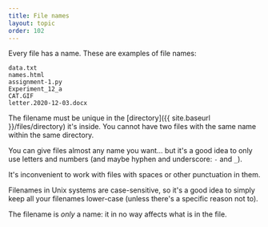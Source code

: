 ```yaml
---
title: File names
layout: topic
order: 102
---
```


Every file has a name. These are examples of file names:

    data.txt
    names.html
    assignment-1.py
    Experiment_12_a
    CAT.GIF
    letter.2020-12-03.docx

The filename must be unique in the
[directory]({{ site.baseurl }}/files/directory) it's inside.
You cannot have two files with the same name within the same directory.

You can give files almost any name you want... but it's a good idea to only
use letters and numbers (and maybe hyphen and underscore: `-` and `_`).

It's inconvenient to work with files with spaces or other punctuation in them.

Filenames in Unix systems are case-sensitive, so it's a good idea to simply
keep all your filenames lower-case (unless there's a specific reason not to).

The filename is _only_ a name: it in no way affects what is in the file.
